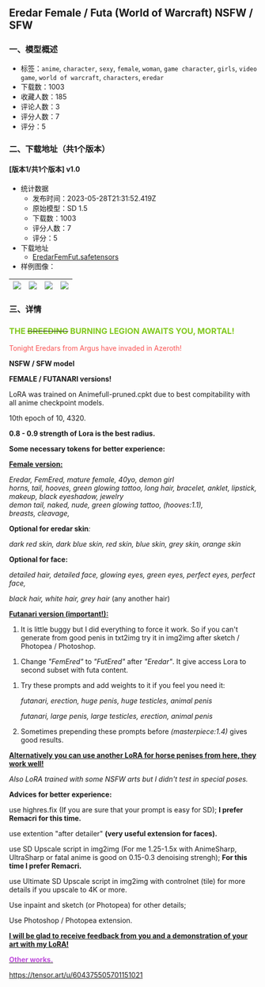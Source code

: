 ## Eredar Female / Futa (World of Warcraft) NSFW / SFW
### 一、模型概述

- 标签：`anime`, `character`, `sexy`, `female`, `woman`, `game character`, `girls`, `video game`, `world of warcraft`, `characters`, `eredar`
- 下载数：1003
- 收藏人数：185
- 评论人数：3
- 评分人数：7
- 评分：5

### 二、下载地址（共1个版本）

#### [版本1/共1个版本] v1.0

- 统计数据
  - 发布时间：2023-05-28T21:31:52.419Z
  - 原始模型：SD 1.5
  - 下载数：1003
  - 评分人数：7
  - 评分：5
- 下载地址
  - [EredarFemFut.safetensors](https://civitai.com/api/download/models/84066)
- 样例图像：

| <img src="https://image.civitai.com/xG1nkqKTMzGDvpLrqFT7WA/6732483c-4fbb-4142-8b1a-5f9c08543d47/width=450/948780.jpeg" /> | <img src="https://image.civitai.com/xG1nkqKTMzGDvpLrqFT7WA/12b27fb1-5eb4-475c-be2f-b028fc319edc/width=450/948754.jpeg" /> | <img src="https://image.civitai.com/xG1nkqKTMzGDvpLrqFT7WA/594cd886-19fb-41d1-86f5-c8e8f749baad/width=450/948783.jpeg" /> | <img src="https://image.civitai.com/xG1nkqKTMzGDvpLrqFT7WA/f4c7bdf9-380d-4511-80fa-ba023a18cb04/width=450/948784.jpeg" /> |
| ---- | ---- | ---- | ---- |


### 三、详情
<h3 id="the-breeding-burning-legion-awaits-you-mortal"><span style="color:rgb(130, 201, 30)">THE </span><s><span style="color:rgb(130, 201, 30)">BREEDING</span></s><span style="color:rgb(130, 201, 30)"> BURNING LEGION AWAITS YOU, MORTAL!</span></h3><p><span style="color:rgb(250, 82, 82)">Tonight Eredars from Argus have invaded in Azeroth!</span></p><p><strong>NSFW / SFW model</strong></p><p><strong>FEMALE / FUTANARI versions!</strong></p><p>LoRA was trained on Animefull-pruned.cpkt due to best compitability with all anime checkpoint models.</p><p>10th epoch of 10, 4320.</p><p><strong>0.8 - 0.9 strength of Lora is the best radius.</strong></p><p><strong>Some necessary tokens for better experience:</strong></p><p></p><p><strong><u>Female version:</u></strong></p><p><em>Eredar, FemEred, mature female, 40yo, demon girl <br />horns, tail, hooves, green glowing tattoo, long hair, bracelet, anklet, lipstick, makeup, black eyeshadow, jewelry<br />demon tail, naked, nude, green glowing tattoo, (hooves:1.1),<br />breasts, cleavage,</em></p><p><strong>Optional for eredar skin</strong><em>:</em></p><p><em>dark red skin, dark blue skin, red skin, blue skin, grey skin, orange skin</em></p><p></p><p><strong>Optional for face:</strong></p><p><em>detailed hair, detailed face, glowing eyes, green eyes, perfect eyes, perfect face,</em></p><p><em>black hair, white hair, grey hair</em> (any another hair)</p><p></p><p><strong><u>Futanari version (important!):</u></strong></p><ol><li><p>It is little buggy but I did everything to force it work. So if you can't generate from good penis in txt2img try it in img2img after sketch / Photopea / Photoshop.</p></li></ol><p></p><ol><li><p>Change <em>"FemEred"</em> to <em>"FutEred"</em> after <em>"Eredar"</em>. It give access Lora to second subset with futa content.</p></li></ol><p></p><ol><li><p>Try these prompts and add weights to it if you feel you need it:</p><p></p><p><em>futanari, erection, huge penis, huge testicles, animal penis</em></p><p></p><p><em>futanari, large penis, large testicles, erection, animal penis</em></p><p></p></li><li><p>Sometimes prepending these prompts before <em>(masterpiece:1.4)</em> gives good results.</p></li></ol><p></p><p><strong><u>Alternatively you can use another LoRA for horse penises from </u></strong><a target="_blank" rel="ugc" href="https://civitai.com/user/TroubleDarkness/models"><strong><u>here</u></strong></a><strong><u>, they work well!</u></strong></p><p></p><p><em>Also LoRA trained with some NSFW arts but I didn't test in special poses.</em></p><p><strong>Advices for better experience:</strong></p><p>use highres.fix (If you are sure that your prompt is easy for SD); <strong>I prefer Remacri for this time.</strong></p><p>use extention "after detailer" <strong>(very useful extension for faces).</strong></p><p>use SD Upscale script in img2img (For me 1.25-1.5x with AnimeSharp, UltraSharp or fatal anime is good on 0.15-0.3 denoising strengh); <strong>For this time I prefer Remacri.</strong></p><p>use Ultimate SD Upscale script in img2img with controlnet (tile) for more details if you upscale to 4K or more.</p><p>Use inpaint and sketch (or Photopea) for other details;</p><p>Use Photoshop / Photopea extension.</p><p><strong><u>I will be glad to receive feedback from you and a demonstration of your art with my LoRA!</u></strong></p><p><a target="_blank" rel="ugc" href="https://civitai.com/user/Enigmata"><strong><span style="color:rgb(190, 75, 219)">Other works.</span></strong></a></p><p></p><p><a target="_blank" rel="ugc" href="https://tensor.art/u/604375505701151021">https://tensor.art/u/604375505701151021</a></p>